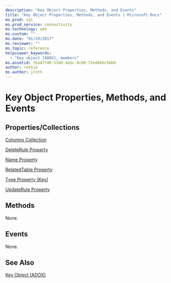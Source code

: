 ```yaml
---
description: "Key Object Properties, Methods, and Events"
title: "Key Object Properties, Methods, and Events | Microsoft Docs"
ms.prod: sql
ms.prod_service: connectivity
ms.technology: ado
ms.custom: ""
ms.date: "01/19/2017"
ms.reviewer: ""
ms.topic: reference
helpviewer_keywords: 
  - "Key object [ADOX], members"
ms.assetid: fba47748-53dd-4a5c-8c00-72e48bbc5bb0
author: rothja
ms.author: jroth
---
```

# Key Object Properties, Methods, and Events
## Properties/Collections  
 [Columns Collection](./columns-collection-adox.md)  
  
 [DeleteRule Property](./deleterule-property-adox.md)  
  
 [Name Property](./name-property-adox.md)  
  
 [RelatedTable Property](./relatedtable-property-adox.md)  
  
 [Type Property (Key)](./type-property-key-adox.md)  
  
 [UpdateRule Property](./updaterule-property-adox.md)  
  
## Methods  
 None.  
  
## Events  
 None.  
  
## See Also  
 [Key Object (ADOX)](./key-object-adox.md)